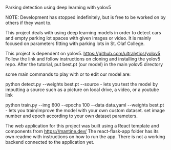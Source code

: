 Parking detection using deep learning with yolov5

NOTE: Development has stopped indefinitely, but is free to be worked on by others if they want to.

This project deals with using deep learning models in order to detect cars and empty parking lot spaces with given images or video. It is mainly focused on parameters fitting with parking lots in St. Olaf College.

This project is dependent on yolov5. https://github.com/ultralytics/yolov5
Follow the link and follow instructions on cloning and installing the yolov5 repo.
After the tutorial, put best.pt (our model) in the main yolov5 directory

some main commands to play with or to edit our model are:

 python detect.py --weights best.pt --source <picture directory> - lets you test the model by imputting a source such as a picture on local drive, a video, or a youtube link

 python train.py --img 600 --epochs 100 --data data.yaml --weights best.pt - lets you train/improve the model with your own custom dataset. set image number and epoch according to your own dataset parameters.

The web application for this project was built using a React template and components from https://mantine.dev/ The react-flask-app folder has its own readme with instructions on how to run the app. There is not a working backend connected to the application yet.  